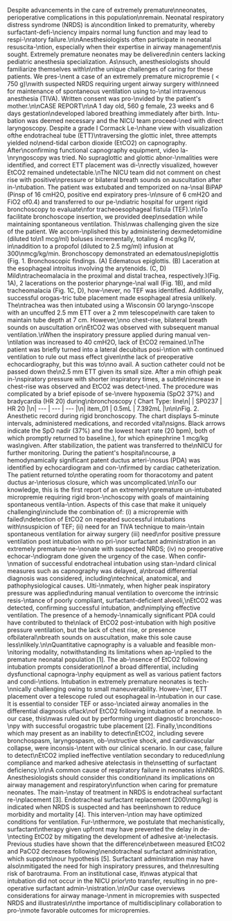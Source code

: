Despite advancements in the care of extremely premature\nneonates, perioperative complications in this population\nremain. Neonatal respiratory distress syndrome (NRDS) is a\ncondition linked to prematurity, whereby surfactant-defi-\nciency impairs normal lung function and may lead to respi-\nratory failure.\n\nAnesthesiologists often participate in neonatal resuscita-\ntion, especially when their expertise in airway management\nis sought. Extremely premature neonates may be delivered\nin centers lacking pediatric anesthesia specialization. As\nsuch, anesthesiologists should familiarize themselves with\n\nthe unique challenges of caring for these patients. We pres-\nent a case of an extremely premature micropremie ( < 750 g)\nwith suspected NRDS requiring urgent airway surgery with\nneed for maintenance of spontaneous ventilation using to-\ntal intravenous anesthesia (TIVA). Written consent was pro-\nvided by the patient's mother.\n\nCASE REPORT\n\nA 1 day old, 560 g female, 23 weeks and 6 days gestation\ndeveloped labored breathing immediately after birth. Intu-bation was deemed necessary and the NICU team proceed-\ned with direct laryngoscopy. Despite a grade I Cormack Le-\nhane view with visualization ofthe endotracheal tube (ETT)\ntraversing the glottic inlet, three attempts yielded no\nend-tidal carbon dioxide (EtCO2) on capnography. After\nconfirming functional capnography equipment, video la-\nryngoscopy was tried. No supraglottic and glottic abnor-\nmalities were identified, and correct ETT placement was di-\nrectly visualized, however EtCO2 remained undetectable.\nThe NICU team did not comment on chest rise with positive\npressure or bilateral breath sounds on auscultation after in-\ntubation. The patient was extubated and temporized on na-\nsal BiPAP (Pinsp of 16 cmH2O, positive end expiratory pres-\n\nsure of 6 cmH2O and FiO2 of0.4) and transferred to our pe-\ndiatric hospital for urgent rigid bronchoscopy to evaluate\nfor tracheoesophageal fistula (TEF).\n\nTo facilitate bronchoscope insertion, we provided deep\nsedation while maintaining spontaneous ventilation. This\nwas challenging given the size of the patient. We accom-\nplished this by administering dexmedetomidine (diluted to\n1 mcg/ml) boluses incrementally, totaling 4 mcg/kg IV, in\naddition to a propofol (diluted to 2.5 mg/ml) infusion at 300\nmcg/kg/min. Bronchoscopy demonstrated an edematous\nepiglottis (Fig. 1. Bronchoscopic findings. (A) Edematous epiglottis. (B) Laceration at the esophageal introitus involving the arytenoids. (C, D) Mild\ntracheomalacia in the proximal and distal trachea, respectively.)(Fig. 1A), 2 lacerations on the posterior pharynge-\nal wall (Fig. 1B), and mild tracheomalacia (Fig. 1C, D), how-\never, no TEF was identified. Additionally, successful orogas-tric tube placement made esophageal atresia unlikely. The\ntrachea was then intubated using a Wisconsin 00 laryngo-\nscope with an uncuffed 2.5 mm ETT over a 2 mm telescope\nwith care taken to maintain tube depth at 7 cm. However,\nno chest-rise, bilateral breath sounds on auscultation or\nEtCO2 was observed with subsequent manual ventilation.\nWhen the inspiratory pressure applied during manual ven-\ntilation was increased to 40 cmH2O, lack of EtCO2 remained.\nThe patient was briefly turned into a lateral decubitus posi-\ntion with continued ventilation to rule out mass effect given\nthe lack of preoperative echocardiography, but this was to\nno avail. A suction catheter could not be passed down the\n2.5 mm ETT given its small size. After a min ofhigh peak in-\nspiratory pressure with shorter inspiratory times, a subtle\nincrease in chest-rise was observed and EtCO2 was detect-\ned. The procedure was complicated by a brief episode of se-\nvere hypoxemia (SpO2 37%) and bradycardia (HR 20) during\nbronchoscopy ( Chart Type: line\n|  | SP0237 | HR 20 |\n| --- | --- | --- |\n| item_01 | 0.5mL | 7.392mL |\n\n\nFig. 2. Anesthetic record during rigid bronchoscopy. The chart displays 5-minute intervals, administered medications, and recorded vital\nsigns. Black arrows indicate the SpO nadir (37%) and the lowest heart rate (20 bpm), both of which promptly returned to baseline.), for which epinephrine 1 mcg/kg was\ngiven. After stabilization, the patient was transferred to the\nNICU for further monitoring. During the patient's hospital\ncourse, a hemodynamically significant patent ductus arteri-\nosus (PDA) was identified by echocardiogram and con-\nfirmed by cardiac catheterization. The patient returned to\nthe operating room for thoracotomy and patent ductus ar-\nteriosus closure, which was uncomplicated.\n\nTo our knowledge, this is the first report of an extremely\npremature un-intubated micropremie requiring rigid bron-\nchoscopy with goals of maintaining spontaneous ventila-\ntion. Aspects of this case that make it uniquely challenging\ninclude the combination of: (i) a micropremie with failed\ndetection of EtCO2 on repeated successful intubations with\nsuspicion of TEF; (ii) need for an TIVA technique to main-\ntain spontaneous ventilation for airway surgery (iii) need\nfor positive pressure ventilation post intubation with no pri-\nor surfactant administration in an extremely premature ne-\nonate with suspected NRDS; (iv) no preoperative echocar-\ndiogram done given the urgency of the case. When confir-\nmation of successful endotracheal intubation using stan-\ndard clinical measures such as capnography was delayed, a\nbroad differential diagnosis was considered, including\ntechnical, anatomical, and pathophysiological causes. Ulti-\nmately, when higher peak inspiratory pressure was applied\nduring manual ventilation to overcome the intrinsic resis-\ntance of poorly compliant, surfactant-deficient alveoli,\nEtCO2 was detected, confirming successful intubation, and\nimplying effective ventilation. The presence of a hemody-\nnamically significant PDA could have contributed to the\nlack of EtCO2 post-intubation with high positive pressure ventilation, but the lack of chest rise, or presence ofbilateral\nbreath sounds on auscultation, make this sole cause less\nlikely.\n\nQuantitative capnography is a valuable and feasible mon-\nitoring modality, notwithstanding its limitations when ap-\nplied to the premature neonatal population [1]. The ab-\nsence of EtCO2 following intubation prompts consideration\nof a broad differential, including dysfunctional capnogra-\nphy equipment as well as various patient factors and condi-\ntions. Intubation in extremely premature neonates is tech-\nnically challenging owing to small maneuverability. Howev-\ner, ETT placement over a telescope ruled out esophageal in-\ntubation in our case. It is essential to consider TEF or asso-\nciated airway anomalies in the differential diagnosis oflack\nof EtCO2 following intubation of a neonate. In our case, this\nwas ruled out by performing urgent diagnostic bronchosco-\npy with successful orogastric tube placement [2]. Finally,\nconditions which may present as an inability to detect\nEtCO2, including severe bronchospasm, laryngospasm, ob-\nstructive shock, and cardiovascular collapse, were inconsis-\ntent with our clinical scenario. In our case, failure to detect\nEtCO2 implied ineffective ventilation secondary to reduced\nlung compliance and marked adhesive atelectasis in the\nsetting of surfactant deficiency.\n\nA common cause of respiratory failure in neonates is\nNRDS. Anesthesiologists should consider this condition\nand its implications on airway management and respiratory\nfunction when caring for premature neonates. The main-\nstay of treatment in NRDS is endotracheal surfactant re-\nplacement [3]. Endotracheal surfactant replacement (200\nmg/kg) is indicated when NRDS is suspected and has been\nshown to reduce morbidity and mortality [4]. This interven-\ntion may have optimized conditions for ventilation. Fur-\nthermore, we postulate that mechanistically, surfactant\ntherapy given upfront may have prevented the delay in de-\ntecting EtCO2 by mitigating the development of adhesive at-\nelectasis. Previous studies have shown that the difference\nbetween measured EtCO2 and PaCO2 decreases following\nendotracheal surfactant administration, which supports\nour hypothesis [5]. Surfactant administration may have also\nmitigated the need for high inspiratory pressures, and the\nresulting risk of barotrauma. From an institutional case, it\nwas atypical that intubation did not occur in the NICU prior\nto transfer, resulting in no pre-operative surfactant admin-\nistration.\n\nOur case overviews considerations for airway manage-\nment in micropremies with suspected NRDS and illustrates\n\nthe importance of multidisciplinary collaboration to pro-\nmote favorable outcomes for micropremies.